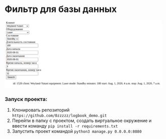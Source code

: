 # Фильтр для базы данных
<img src="logbook_screenshot.png" width="500"/>


### Запуск проекта:
1. Клонировать репозиторий `https://github.com/0zzzzz/logbook_demo.git`
2. Перейти в папку с проектом, создать виртуальное окружение и ввести команду `pip install -r requirements.txt`
3. Запустить проект командой `python3 manage.py 0.0.0.0:8080`

